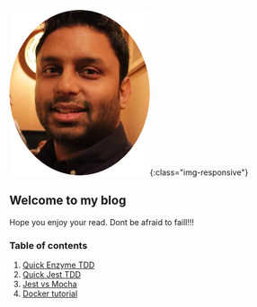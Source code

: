 ![image-title-here](img/logo.png){:class="img-responsive"}
## Welcome to my blog

Hope you enjoy your read.
Dont be afraid to faill!!!

### Table of contents

1. [Quick Enzyme TDD](blogs/enzyme_tdd.md)
2. [Quick Jest TDD]()
3. [Jest vs Mocha]()
4. [Docker tutorial]()

